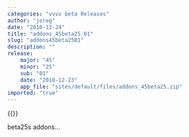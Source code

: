 ```yaml
---
categories: "vvvv beta Releases"
author: "joreg"
date: "2010-12-24"
title: "addons_45beta25_01"
slug: "addons45beta2501"
description: ""
release: 
    major: "45"
    minor: "25"
    sub: "01"
    date: "2010-12-23"
    app_file: "sites/default/files/addons_45beta25.zip"
imported: "true"
---
```


{{<previousRelease>}}


beta25s addons...